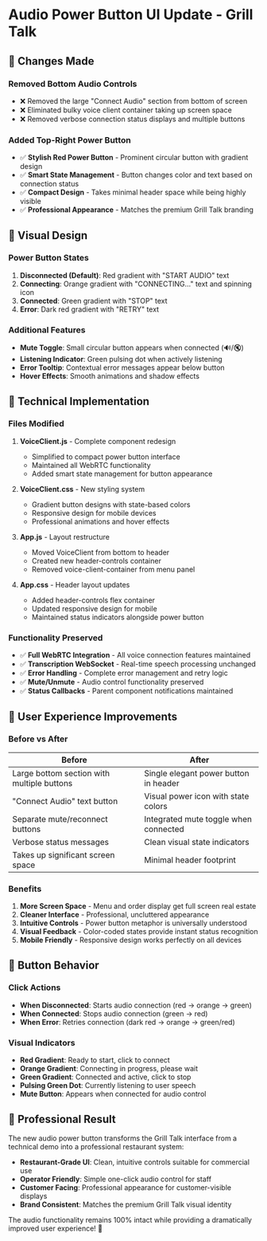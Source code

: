 # Audio Power Button UI Update - Grill Talk

## 🎯 **Changes Made**

### **Removed Bottom Audio Controls**
- ❌ Removed the large "Connect Audio" section from bottom of screen
- ❌ Eliminated bulky voice client container taking up screen space
- ❌ Removed verbose connection status displays and multiple buttons

### **Added Top-Right Power Button**
- ✅ **Stylish Red Power Button** - Prominent circular button with gradient design
- ✅ **Smart State Management** - Button changes color and text based on connection status
- ✅ **Compact Design** - Takes minimal header space while being highly visible
- ✅ **Professional Appearance** - Matches the premium Grill Talk branding

## 🎨 **Visual Design**

### **Power Button States**
1. **Disconnected (Default)**: Red gradient with "START AUDIO" text
2. **Connecting**: Orange gradient with "CONNECTING..." text and spinning icon
3. **Connected**: Green gradient with "STOP" text
4. **Error**: Dark red gradient with "RETRY" text

### **Additional Features**
- **Mute Toggle**: Small circular button appears when connected (🔊/🔇)
- **Listening Indicator**: Green pulsing dot when actively listening
- **Error Tooltip**: Contextual error messages appear below button
- **Hover Effects**: Smooth animations and shadow effects

## 🔧 **Technical Implementation**

### **Files Modified**
1. **VoiceClient.js** - Complete component redesign
   - Simplified to compact power button interface
   - Maintained all WebRTC functionality
   - Added smart state management for button appearance

2. **VoiceClient.css** - New styling system
   - Gradient button designs with state-based colors
   - Responsive design for mobile devices
   - Professional animations and hover effects

3. **App.js** - Layout restructure
   - Moved VoiceClient from bottom to header
   - Created new header-controls container
   - Removed voice-client-container from menu panel

4. **App.css** - Header layout updates
   - Added header-controls flex container
   - Updated responsive design for mobile
   - Maintained status indicators alongside power button

### **Functionality Preserved**
- ✅ **Full WebRTC Integration** - All voice connection features maintained
- ✅ **Transcription WebSocket** - Real-time speech processing unchanged
- ✅ **Error Handling** - Complete error management and retry logic
- ✅ **Mute/Unmute** - Audio control functionality preserved
- ✅ **Status Callbacks** - Parent component notifications maintained

## 📱 **User Experience Improvements**

### **Before vs After**
| Before | After |
|--------|-------|
| Large bottom section with multiple buttons | Single elegant power button in header |
| "Connect Audio" text button | Visual power icon with state colors |
| Separate mute/reconnect buttons | Integrated mute toggle when connected |
| Verbose status messages | Clean visual state indicators |
| Takes up significant screen space | Minimal header footprint |

### **Benefits**
1. **More Screen Space** - Menu and order display get full screen real estate
2. **Cleaner Interface** - Professional, uncluttered appearance
3. **Intuitive Controls** - Power button metaphor is universally understood
4. **Visual Feedback** - Color-coded states provide instant status recognition
5. **Mobile Friendly** - Responsive design works perfectly on all devices

## 🎯 **Button Behavior**

### **Click Actions**
- **When Disconnected**: Starts audio connection (red → orange → green)
- **When Connected**: Stops audio connection (green → red)
- **When Error**: Retries connection (dark red → orange → green/red)

### **Visual Indicators**
- **Red Gradient**: Ready to start, click to connect
- **Orange Gradient**: Connecting in progress, please wait
- **Green Gradient**: Connected and active, click to stop
- **Pulsing Green Dot**: Currently listening to user speech
- **Mute Button**: Appears when connected for audio control

## 🚀 **Professional Result**

The new audio power button transforms the Grill Talk interface from a technical demo into a professional restaurant system:

- **Restaurant-Grade UI**: Clean, intuitive controls suitable for commercial use
- **Operator Friendly**: Simple one-click audio control for staff
- **Customer Facing**: Professional appearance for customer-visible displays
- **Brand Consistent**: Matches the premium Grill Talk visual identity

The audio functionality remains 100% intact while providing a dramatically improved user experience! 🎉
